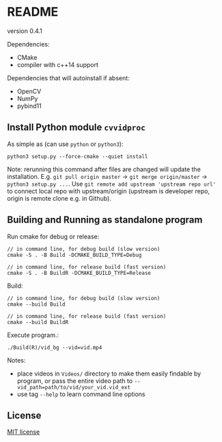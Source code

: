 # README

<!-- must update setup.py version as well -->
version 0.4.1

Dependencies:

- CMake
- compiler with c++14 support

Dependencies that will autoinstall if absent:
- OpenCV
- NumPy
- pybind11


## Install Python module `cvvidproc`

As simple as (can use `python` or `python3`):
```
python3 setup.py --force-cmake --quiet install 
```

Note: rerunning this command after files are changed will update the installation. E.g. `git pull origin master` -> `git merge origin/master` -> `python3 setup.py ...`. Use `git remote add upstream 'upstream repo url'` to connect local repo with upstream/origin (upstream is developer repo, origin is remote clone e.g. in Github).


## Building and Running as standalone program

Run cmake for debug or release:

```
// in command line, for debug build (slow version)
cmake -S . -B Build -DCMAKE_BUILD_TYPE=Debug

// in command line, for release build (fast version)
cmake -S . -B BuildR -DCMAKE_BUILD_TYPE=Release
```

Build:

```
// in command line, for debug build (slow version)
cmake --build Build

// in command line, for release build (fast version)
cmake --build BuildR
```

Execute program.:

```
./Build(R)/vid_bg --vid=vid.mp4
```

Notes:
- place videos in `Videos/` directory to make them easily findable by program, or pass the entire video path to `--vid_path=path/to/vid/your_vid.vid_ext`
- use tag `--help` to learn command line options


## License

[MIT license](https://opensource.org/licenses/MIT)

























